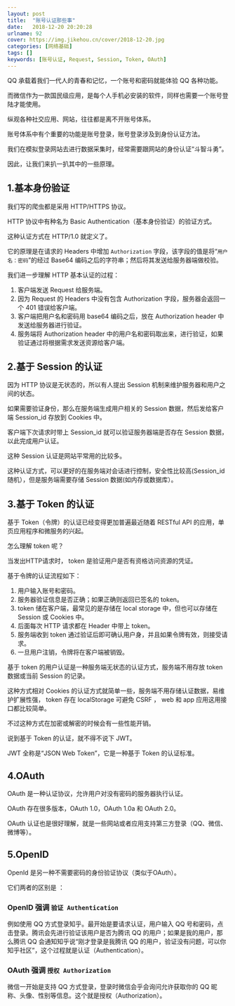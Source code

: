 ```yaml
---
layout: post
title:  "账号认证那些事"
date:   2018-12-20 20:20:28
urlname: 92
cover: https://img.jikehou.cn/cover/2018-12-20.jpg
categories: [网络基础]
tags: []
keywords: [账号认证, Request, Session, Token, OAuth]
---
```

QQ 承载着我们一代人的青春和记忆，一个账号和密码就能体验 QQ 各种功能。

而微信作为一款国民级应用，是每个人手机必安装的软件，同样也需要一个账号登陆才能使用。

纵观各种社交应用、网站，往往都是离不开账号体系。

账号体系中有个重要的功能是账号登录，账号登录涉及到身份认证方法。

我们在模拟登录网站去进行数据采集时，经常需要跟网站的身份认证“斗智斗勇”。

因此，让我们来扒一扒其中的一些原理。
<!-- more -->
## 1.基本身份验证
我们写的爬虫都是采用 HTTP/HTTPS 协议。

HTTP 协议中有种名为 Basic Authentication（基本身份验证）的验证方式。

这种认证方式在 HTTP/1.0 就定义了。

它的原理是在请求的 Headers 中增加 `Authorization` 字段，该字段的值是将“`用户名：密码`”的经过 Base64 编码之后的字符串；然后将其发送给服务器端做校验。

我们进一步理解 HTTP 基本认证的过程：
1. 客户端发送 Request 给服务端。
2. 因为 Request 的 Headers 中没有包含 Authorization 字段，服务器会返回一个 401 错误给客户端。
3. 客户端把用户名和密码用 base64 编码之后，放在 Authorization header 中发送给服务器进行验证。
4. 服务端将 Authorization header 中的用户名和密码取出来，进行验证，如果验证通过将根据需求发送资源给客户端。


## 2.基于 Session 的认证
因为 HTTP 协议是无状态的，所以有人提出 Session 机制来维护服务器和用户之间的状态。

如果需要验证身份，那么在服务端生成用户相关的 Session 数据，然后发给客户端 Session_id 存放到 Cookies 中。

客户端下次请求时带上 Session_id 就可以验证服务器端是否存在 Session 数据，以此完成用户认证。

这种 Session 认证是网站平常用的比较多。

这种认证方式，可以更好的在服务端对会话进行控制，安全性比较高(Session_id 随机），但是服务端需要存储 Session 数据(如内存或数据库）。

## 3.基于 Token 的认证

基于 Token（令牌）的认证已经变得更加普遍最近随着 RESTful API 的应用，单页应用程序和微服务的兴起。

怎么理解 token 呢？

当发出HTTP请求时， token 是验证用户是否有资格访问资源的凭证。

基于令牌的认证流程如下：
1. 用户输入账号和密码。
2. 服务器验证信息是否正确；如果正确则返回已签名的 token。
3. token 储在客户端，最常见的是存储在 local storage 中，但也可以存储在 Session 或 Cookies 中。
4. 后面每次 HTTP 请求都在 Header 中带上 token。
5. 服务端收到 token 通过验证后即可确认用户身，并且如果令牌有效，则接受请求。
6. 一旦用户注销，令牌将在客户端被销毁。

基于 token 的用户认证是一种服务端无状态的认证方式，服务端不用存放 token 数据或当前 Session 的记录。

这种方式相对 Cookies 的认证方式就简单一些，服务端不用存储认证数据，易维护扩展性强， token 存在 localStorage 可避免 CSRF ， web 和 app 应用这用接口都比较简单。

不过这种方式在加密或解密的时候会有一些性能开销。

说到基于 Token 的认证，就不得不说下 JWT。

JWT 全称是“JSON Web Token”，它是一种基于 Token 的认证标准。

## 4.OAuth
OAuth 是一种认证协议，允许用户对没有密码的服务器执行认证。 

OAuth 存在很多版本，OAuth 1.0，OAuth 1.0a 和 OAuth 2.0。

OAuth 认证也是很好理解，就是一些网站或者应用支持第三方登录（QQ、微信、微博等）。

## 5.OpenID
OpenId 是另一种不需要密码的身份验证协议（类似于OAuth）。

它们两者的区别是 ：
### OpenID 强调 `验证 Authentication`
例如使用 QQ 方式登录知乎。最开始是要请求认证，用户输入 QQ 号和密码，点击登录。腾讯会先进行验证该用户是否为腾讯 QQ 的用户；如果是我的用户，那么腾讯 QQ 会通知知乎说“刚才登录是我腾讯 QQ 的用户，验证没有问题，可以你知乎社区”，这个过程就是认证（Authentication）。

### OAuth 强调 `授权 Authorization`
微信一开始是支持 QQ 方式登录，登录时微信会乎会询问允许获取你的 QQ 昵称、头像、性别等信息。这个就是授权（Authorization）。